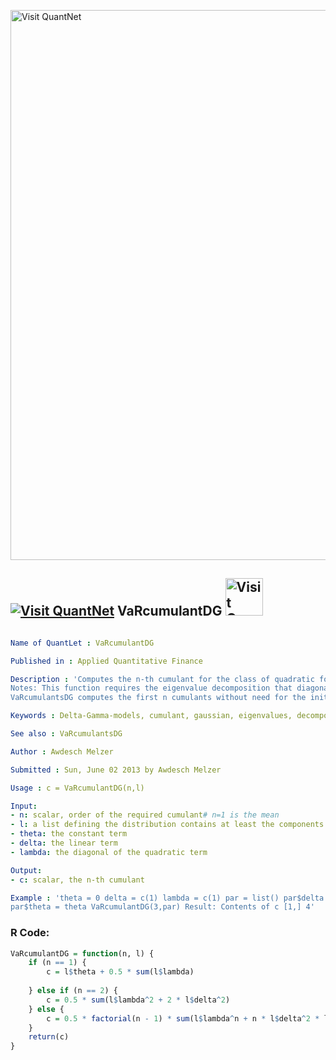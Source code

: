 
[<img src="https://github.com/QuantLet/Styleguide-and-FAQ/blob/master/pictures/banner.png" width="880" alt="Visit QuantNet">](http://quantlet.de/index.php?p=info)

## [<img src="https://github.com/QuantLet/Styleguide-and-Validation-procedure/blob/master/pictures/qloqo.png" alt="Visit QuantNet">](http://quantlet.de/) **VaRcumulantDG** [<img src="https://github.com/QuantLet/Styleguide-and-Validation-procedure/blob/master/pictures/QN2.png" width="60" alt="Visit QuantNet 2.0">](http://quantlet.de/d3/ia)

```yaml

Name of QuantLet : VaRcumulantDG

Published in : Applied Quantitative Finance

Description : 'Computes the n-th cumulant for the class of quadratic forms of Gaussian vectors.
Notes: This function requires the eigenvalue decomposition that diagonalizes the quadratic term.
VaRcumulantsDG computes the first n cumulants without need for the initial diagonalization.'

Keywords : Delta-Gamma-models, cumulant, gaussian, eigenvalues, decomposition

See also : VaRcumulantsDG

Author : Awdesch Melzer

Submitted : Sun, June 02 2013 by Awdesch Melzer

Usage : c = VaRcumulantDG(n,l)

Input: 
- n: scalar, order of the required cumulant# n=1 is the mean
- l: a list defining the distribution contains at least the components theta, delta, lamda
- theta: the constant term
- delta: the linear term
- lambda: the diagonal of the quadratic term

Output: 
- c: scalar, the n-th cumulant

Example : 'theta = 0 delta = c(1) lambda = c(1) par = list() par$delta = delta par$lambda = lambda
par$theta = theta VaRcumulantDG(3,par) Result: Contents of c [1,] 4'

```


### R Code:
```r
VaRcumulantDG = function(n, l) {
    if (n == 1) {
        c = l$theta + 0.5 * sum(l$lambda)
        
    } else if (n == 2) {
        c = 0.5 * sum(l$lambda^2 + 2 * l$delta^2)
    } else {
        c = 0.5 * factorial(n - 1) * sum(l$lambda^n + n * l$delta^2 * l$lambda^(n - 2))
    }
    return(c)
} 

```
